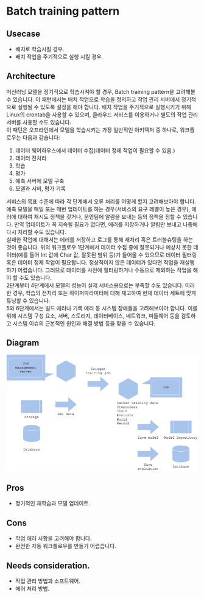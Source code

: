 # Batch training pattern

## Usecase
- 배치로 학습시킬 경우.
- 배치 작업을 주기적으로 실행 시킬 경우.

## Architecture
머신러닝 모델을 정기적으로 학습시켜야 할 경우, Batch training pattern을 고려해볼 수 있습니다. 이 패턴에서는 배치 작업으로 학습을 정의하고 작업 관리 서버에서 정기적으로 실행될 수 있도록 설정을 해야 합니다. 배치 작업을 주기적으로 실행시키기 위해 Linux의 crontab을 사용할 수 있으며, 클라우드 서비스를 이용하거나 별도의 작업 관리 서버를 사용할 수도 있습니다. <br>
이 패턴은 오프라인에서 모델을 학습시키는 가장 일반적인 아키텍처 중 하나로, 워크플로우는 다음과 같습니다: 

1. 데이터 웨어하우스에서 데이터 수집(데이터 정제 작업이 필요할 수 있음.)
2. 데이터 전처리
3. 학습
4. 평가 
5. 예측 서버에 모델 구축
6. 모델과 서버, 평가 기록 

서비스의 목표 수준에 따라 각 단계에서 오류 처리를 어떻게 할지 고려해보아야 합니다. <br>
예측 모델을 매일 또는 매번 업데이트를 하는 경우(서비스의 요구 레벨이 높은 경우), 에러에 대하여 재시도 정책을 갖거나, 운영팀에 알람을 보내는 등의 정책을 정할 수 있습니다. 만약 업데이트가 꼭 지속될 필요가 없다면, 에러를 저장하거나 알림만 보내고 나중에 다시 처리할 수도 있습니다. <br>
실패한 작업에 대해서는 에러를 저장하고 로그를 통해 재처리 혹은 트러블슈팅을 하는 것이 좋습니다. 위의 워크플로우 1단계에서 데이터 수집 중에 잘못되거나 예상치 못한 데이터(예를 들어 Int 값에 Char 값, 잘못된 범위 등)가 들어올 수 있으므로 데이터 필터링 혹은 데이터 정제 작업이 필요합니다. 정상적이지 않은 데이터가 있다면 작업을 재실행하기 어렵습니다. 그러므로 데이터를 사전에 필터링하거나 수동으로 제외하는 작업을 해야 할 수도 있습니다. <br>
2단계부터 4단계에서 모델의 성능이 실제 서비스용으로는 부족할 수도 있습니다. 이러한 경우, 학습의 전처리 또는 하이퍼파라미터에 대해 재고하여 현재 데이터 세트에 맞게 튜닝할 수 있습니다.<br>
5와 6단계에서는 빌드 에러나 기록 에러 등 시스템 장애들을 고려해보아야 합니다. 이를 위해 시스템 구성 요소, 서버, 스토리지, 데이터베이스, 네트워크, 미들웨어 등을 검토하고 시스템 이슈의 근본적인 원인과 해결 방법 등을 찾을 수 있습니다.<br>


## Diagram
![diagram](diagram.png)


## Pros
- 정기적인 재학습과 모델 업데이트. 

## Cons
- 작업 에러 사항을 고려해야 합니다.
- 완전한 자동 워크플로우를 만들기 어렵습니다. 

## Needs consideration.
- 작업 관리 방법과 소프트웨어. 
- 에러 처리 방법. 
